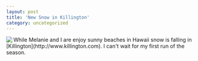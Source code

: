 ```yaml
---
layout: post
title: 'New Snow in Killington'
category: uncategorized
---
```


<img src="20031024killton.jpg" align="left" />
While Melanie and I are enjoy sunny beaches in Hawaii snow is falling in [Killington](http://www.killington.com).  I can't wait for my first run of the season.
